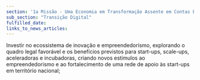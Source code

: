 ```yaml
---
section: '1a Missão - Uma Economia em Transformação Assente em Contas Equilibradas'
sub_section: "Transição Digital"
fulfilled_date:
links_to_news_articles:
---
```


Investir no ecossistema de inovação e empreendedorismo, explorando o quadro legal favorável e os benefícios previstos para start-ups, scale-ups, aceleradoras e incubadoras, criando novos estímulos ao empreendedorismo e ao fortalecimento de uma rede de apoio às start-ups em território nacional;